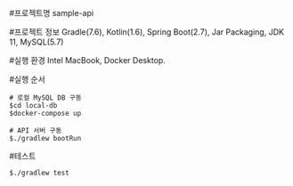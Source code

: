 
#프로젝트명 sample-api

#프로젝트 정보
Gradle(7.6), Kotlin(1.6), Spring Boot(2.7), Jar Packaging, JDK 11, MySQL(5.7)

#실행 환경
Intel MacBook, Docker Desktop.

#실행 순서
```
# 로컬 MySQL DB 구동
$cd local-db
$docker-compose up

# API 서버 구동
$./gradlew bootRun
```

#테스트
```
$./gradlew test
```